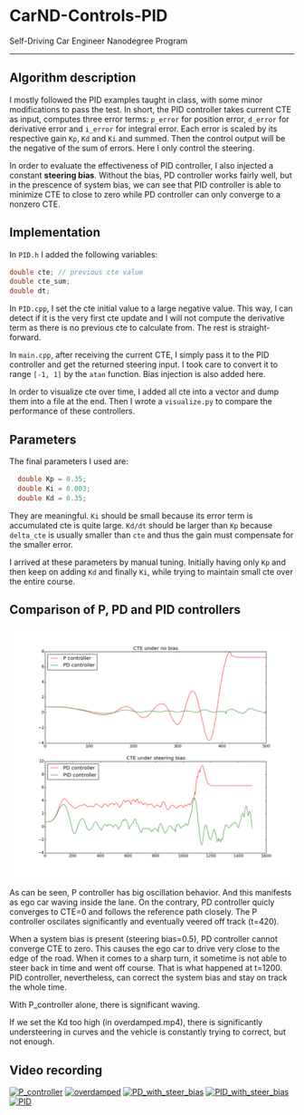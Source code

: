 # CarND-Controls-PID
Self-Driving Car Engineer Nanodegree Program

---

## Algorithm description

I mostly followed the PID examples taught in class, with some minor modifications to pass the test. In short, the PID controller takes current CTE as input, computes three error terms: `p_error` for position error, `d_error` for derivative error and `i_error` for integral error. Each error is scaled by its respective gain `Kp`, `Kd` and `Ki` and summed. Then the control output will be the negative of the sum of errors. Here I only control the steering.

In order to evaluate the effectiveness of PID controller, I also injected a constant **steering bias**. Without the bias, PD controller works fairly well, but in the prescence of system bias, we can see that PID controller is able to minimize CTE to close to zero while PD controller can only converge to a nonzero CTE.

## Implementation

In `PID.h` I added the following variables:
```cpp
double cte; // previous cte value
double cte_sum;
double dt;
```

In `PID.cpp`, I set the cte initial value to a large negative value. This way, I can detect if it is the very first cte update and I will not compute the derivative term as there is no previous cte to calculate from. The rest is straight-forward.

In `main.cpp`, after receiving the current CTE, I simply pass it to the PID controller and get the returned steering input. I took care to convert it to range `[-1, 1]` by the `atan` function. Bias injection is also added here.

In order to visualize cte over time, I added all cte into a vector and dump them into a file at the end. Then I wrote a `visualize.py` to compare the performance of these controllers.

## Parameters
The final parameters I used are:
```cpp
  double Kp = 0.35;
  double Ki = 0.003;
  double Kd = 0.35;
```
They are meaningful. `Ki` should be small because its error term is accumulated cte is quite large. `Kd/dt` should be larger than `Kp` because `delta_cte` is usually smaller than `cte` and thus the gain must compensate for the smaller error.

I arrived at these parameters by manual tuning. Initially having only `Kp` and then keep on adding `Kd` and finally `Ki`, while trying to maintain small cte over the entire course.

## Comparison of P, PD and PID controllers
![1](pic/PID.png )

As can be seen, P controller has big oscillation behavior. And this manifests as ego car waving inside the lane. On the contrary, PD controller quicly converges to CTE=0 and follows the reference path closely. The P controller oscilates significantly and eventually veered off track (t=420).

When a system bias is present (steering bias=0.5), PD controller cannot converge CTE to zero. This causes the ego car to drive very close to the edge of the road. When it comes to a sharp turn, it sometime is not able to steer back in time and went off course. That is what happened at t=1200. PID controller, nevertheless, can correct the system bias and stay on track the whole time.

With P_controller alone, there is significant waving.

If we set the Kd too high (in overdamped.mp4), there is significantly understeering in curves and the vehicle is constantly trying to correct, but not enough.

## Video recording

[![P_controller]()](video/P_controller.mp4)
[![overdamped]()](video/overdamped.mp4)
[![PD_with_steer_bias]()](video/PD_with_steer_bias.mp4)
[![PID_with_steer_bias]()](video/PID_with_steer_bias.mp4)
[![PID]()](video/PID.mp4)
